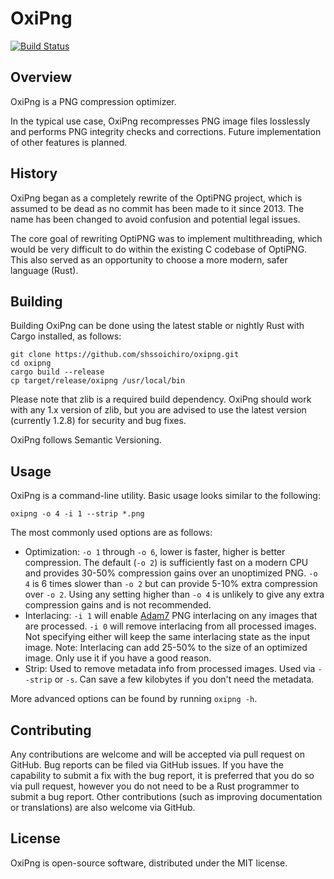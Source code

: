 # OxiPng

[![Build Status](https://travis-ci.org/shssoichiro/oxipng.svg)](https://travis-ci.org/shssoichiro/oxipng)

## Overview

OxiPng is a PNG compression optimizer.

In the typical use case, OxiPng recompresses PNG image files
losslessly and performs PNG integrity checks and corrections.
Future implementation of other features is planned.

## History

OxiPng began as a completely rewrite of the OptiPNG project,
which is assumed to be dead as no commit has been made to it since 2013.
The name has been changed to avoid confusion and potential legal issues.

The core goal of rewriting OptiPNG was to implement multithreading,
which would be very difficult to do within the existing C codebase of OptiPNG.
This also served as an opportunity to choose a more modern, safer language (Rust).

## Building

Building OxiPng can be done using the latest stable or nightly Rust with Cargo installed, as follows:
```
git clone https://github.com/shssoichiro/oxipng.git
cd oxipng
cargo build --release
cp target/release/oxipng /usr/local/bin
```
Please note that zlib is a required build dependency. OxiPng should work with any 1.x version of zlib,
but you are advised to use the latest version (currently 1.2.8) for security and bug fixes.

OxiPng follows Semantic Versioning.

## Usage

OxiPng is a command-line utility. Basic usage looks similar to the following:

```
oxipng -o 4 -i 1 --strip *.png
```

The most commonly used options are as follows:
* Optimization: `-o 1` through `-o 6`, lower is faster, higher is better compression.
The default (`-o 2`) is sufficiently fast on a modern CPU and provides 30-50% compression
gains over an unoptimized PNG. `-o 4` is 6 times slower than `-o 2` but can provide 5-10%
extra compression over `-o 2`. Using any setting higher than `-o 4` is unlikely
to give any extra compression gains and is not recommended.
* Interlacing: `-i 1` will enable [Adam7](https://en.wikipedia.org/wiki/Adam7_algorithm)
PNG interlacing on any images that are processed. `-i 0` will remove interlacing from all
processed images. Not specifying either will keep the same interlacing state as the
input image. Note: Interlacing can add 25-50% to the size of an optimized image. Only use
it if you have a good reason.
* Strip: Used to remove metadata info from processed images. Used via `--strip` or `-s`.
Can save a few kilobytes if you don't need the metadata.

More advanced options can be found by running `oxipng -h`.

## Contributing

Any contributions are welcome and will be accepted via pull request on GitHub. Bug reports can be
filed via GitHub issues. If you have the capability to submit a fix with the bug report, it is
preferred that you do so via pull request, however you do not need to be a Rust programmer to
submit a bug report. Other contributions (such as improving documentation or translations)
are also welcome via GitHub.

## License

OxiPng is open-source software, distributed under the MIT license.
